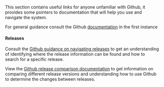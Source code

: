 This section contains useful links for anyone unfamiliar with Github, it provides some pointers to documentation that will help you use and navigate the system.

For general guidance consult the Github [documentation](https://docs.github.com/en) in the first instance
#### Releases

Consult the [Github guidance on navigating releases](https://docs.github.com/en/repositories/releasing-projects-on-github/comparing-releases) to get an understanding of identifying where the release information can be found and how to search for a specific release.

View the [Github release comparison documentation](https://docs.github.com/en/repositories/releasing-projects-on-github/comparing-releases) to get information on comparing different release versions and understanding how to use Github to determine the changes between releases.
